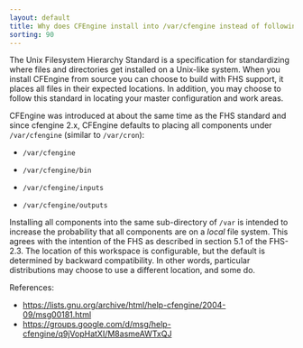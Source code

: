 ```yaml
---
layout: default
title: Why does CFEngine install into /var/cfengine instead of following the FHS?
sorting: 90
---
```


The Unix Filesystem Hierarchy Standard is a specification for standardizing
where files and directories get installed on a Unix-like system. When you
install CFEngine from source you can choose to build with FHS support, it places
all files in their expected locations. In addition, you may choose to follow
this standard in locating your master configuration and work areas.

CFEngine was introduced at about the same time as the FHS standard and since
cfengine 2.x, CFEngine defaults to placing all components under `/var/cfengine`
(similar to `/var/cron`):

- `/var/cfengine`

- `/var/cfengine/bin`

- `/var/cfengine/inputs`

- `/var/cfengine/outputs`

Installing all components into the same sub-directory of `/var` is intended to
increase the probability that all components are on a _local_ file system. This
agrees with the intention of the FHS as described in section 5.1 of the FHS-2.3.
The location of this workspace is configurable, but the default is determined by
backward compatibility. In other words, particular distributions may choose to
use a different location, and some do.

References:

- https://lists.gnu.org/archive/html/help-cfengine/2004-09/msg00181.html
- https://groups.google.com/d/msg/help-cfengine/q9jVopHatXI/M8asmeAWTxQJ
